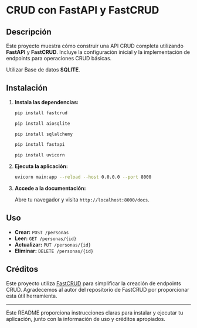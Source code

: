 # CRUD con FastAPI y FastCRUD

## Descripción

Este proyecto muestra cómo construir una API CRUD completa utilizando **FastAPI** y **FastCRUD**. Incluye la configuración inicial y la implementación de endpoints para operaciones CRUD básicas.

Utilizar Base de datos **SQLITE**.

## Instalación

1. **Instala las dependencias:**

   ```bash
   pip install fastcrud
   ```
   ```bash
   pip install aiosqlite
   ```
   ```bash
   pip install sqlalchemy
   ```
   ```bash
   pip install fastapi
   ```
   ```bash
   pip install uvicorn
   ```

2. **Ejecuta la aplicación:**

   ```bash
   uvicorn main:app --reload --host 0.0.0.0 --port 8000
   ```

3. **Accede a la documentación:**

   Abre tu navegador y visita `http://localhost:8000/docs`.

## Uso

- **Crear:** `POST /personas`
- **Leer:** `GET /personas/{id}`
- **Actualizar:** `PUT /personas/{id}`
- **Eliminar:** `DELETE /personas/{id}`

## Créditos

Este proyecto utiliza [FastCRUD](https://github.com/igorbenav/fastcrud) para simplificar la creación de endpoints CRUD. Agradecemos al autor del repositorio de FastCRUD por proporcionar esta útil herramienta.

---

Este README proporciona instrucciones claras para instalar y ejecutar tu aplicación, junto con la información de uso y créditos apropiados.